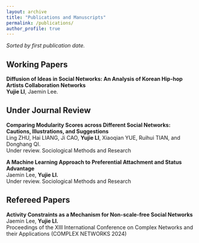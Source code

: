 ```yaml
---
layout: archive
title: "Publications and Manuscripts"
permalink: /publications/
author_profile: true
---
```

*Sorted by first publication date.*

## Working Papers
<b>Diffusion of Ideas in Social Networks: An Analysis of Korean Hip-hop Artists Collaboration Networks</b><br>
<b>Yujie LI</b>, Jaemin Lee.<br>

## Under Journal Review
<b>Comparing Modularity Scores across Different Social Networks: Cautions, Illustrations, and Suggestions</b><br>
Ling ZHU, Hai LIANG, Ji CAO, <b>Yujie LI</b>, Xiaoqian YUE, Ruihui TIAN, and Donghang QI.<br>
Under review. Sociological Methods and Research<br>

<b>A Machine Learning Approach to Preferential Attachment and Status Advantage</b><br>
Jaemin Lee, <b>Yujie LI.</b><br>
Under review. Sociological Methods and Research<br>

## Refereed Papers
<b>Activity Constraints as a Mechanism for Non-scale-free Social Networks</b><br>
Jaemin Lee, <b>Yujie LI.</b><br>
Proceedings of the XIII International Conference on Complex Networks and their Applications (COMPLEX NETWORKS 2024)<br>

